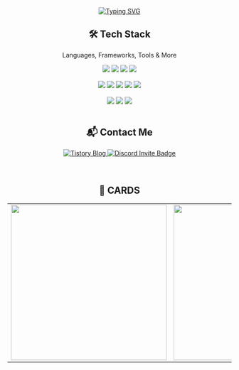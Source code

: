 <div align ="center">
        <a href="https://git.io/typing-svg">
                <img src="https://readme-typing-svg.demolab.com/?lines=Welcome+to+Znsim+Github;Nice+to+meet+you!!" alt="Typing SVG" />
        </a>
</div>

<div align="center">

  <h2>🛠 Tech Stack</h2>
  <p>Languages, Frameworks, Tools & More</p>

  <!-- Languages -->
  <img src="https://img.shields.io/badge/HTML5-%23E34F26.svg?style=for-the-badge&logo=html5&logoColor=white"/>
  <img src="https://img.shields.io/badge/CSS3-%231572B6.svg?style=for-the-badge&logo=css3&logoColor=white"/>
  <img src="https://img.shields.io/badge/JavaScript-%23323330.svg?style=for-the-badge&logo=javascript&logoColor=%23F7DF1E"/>
  <img src="https://img.shields.io/badge/Python-3670A0?style=for-the-badge&logo=python&logoColor=ffdd54"/>
  <br/><br/>

  <!-- Frameworks, Platforms and Libraries -->
  <img src="https://img.shields.io/badge/React-%2320232a.svg?style=for-the-badge&logo=react&logoColor=%2361DAFB"/>
  <img src="https://img.shields.io/badge/Vite-%23646CFF.svg?style=for-the-badge&logo=vite&logoColor=white"/>
  <img src="https://img.shields.io/badge/MUI-%230081CB.svg?style=for-the-badge&logo=mui&logoColor=white"/>
  <img src="https://img.shields.io/badge/Node.js-6DA55F?style=for-the-badge&logo=node.js&logoColor=white"/>
  <img src="https://img.shields.io/badge/NPM-%23CB3837.svg?style=for-the-badge&logo=npm&logoColor=white"/>
  <br/><br/>

  <!-- DB -->
  <img src="https://img.shields.io/badge/Postgres-%23316192.svg?style=for-the-badge&logo=postgresql&logoColor=white"/>
  <!-- Design -->
  <img src="https://img.shields.io/badge/Figma-%23F24E1E.svg?style=for-the-badge&logo=figma&logoColor=white"/>
  <!-- OS -->
  <img src="https://img.shields.io/badge/Windows-0078D6?style=for-the-badge&logo=windows&logoColor=white"/>
  <br/><br/>

</div>

<div align="center">
        <!--Social-->
                <h2>📬 Contact Me </h2>
                <!--blog-->
                  <a href="https://znsim.tistory.com/" target="_blank">
                    <img src="https://img.shields.io/badge/Blog-Tistory-%23EC654B?style=for-the-badge&logo=tistory&logoColor=white" alt="Tistory Blog"/>
                  </a>
                <!--Discord-->
                  <a href="https://discord.gg/5hj8Dd5U" target="_blank">
                    <img src="https://img.shields.io/badge/Join%20Discord-5865F2?style=for-the-badge&logo=discord&logoColor=white" alt="Discord Invite Badge"/>
                  </a>

</div>
<br/><br/>

<h2 align="center">🎴 CARDS</h2>

<div align="center">
  <table style="border: none;">
    <tr>
      <td align="center" valign="top" style="border: none;">
        <img src="https://github-readme-stats.vercel.app/api/top-langs/?username=Znsim&layout=compact&hide_progress=true&card_width=300" width="350px" />
      </td>
      <td align="center" valign="top" style="border: none;">
        <a href="https://solved.ac/taldkdus1">
          <img src="http://mazassumnida.wtf/api/v2/generate_badge?boj=taldkdus1&theme=warm" width="350px" />
        </a>
      </td>
    </tr>
  </table>
</div>





